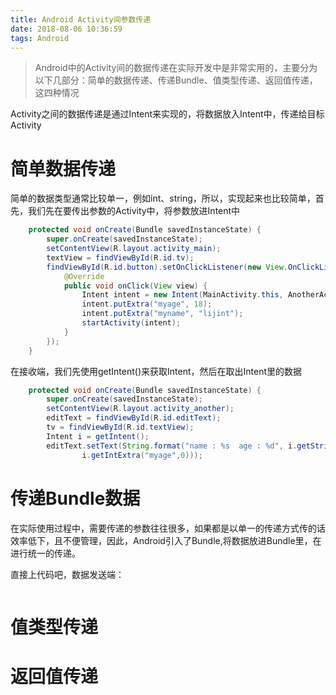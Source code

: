 ```yaml
---
title: Android Activity间参数传递
date: 2018-08-06 10:36:59
tags: Android
---
```


>Android中的Activity间的数据传递在实际开发中是非常实用的，主要分为以下几部分：简单的数据传递、传递Bundle、值类型传递、返回值传递，这四种情况
<!--more-->

Activity之间的数据传递是通过Intent来实现的，将数据放入Intent中，传递给目标Activity

# 简单数据传递
简单的数据类型通常比较单一，例如int、string，所以，实现起来也比较简单，首先，我们先在要传出参数的Activity中，将参数放进Intent中
```java
	protected void onCreate(Bundle savedInstanceState) {
	    super.onCreate(savedInstanceState);
	    setContentView(R.layout.activity_main);
	    textView = findViewById(R.id.tv);
	    findViewById(R.id.button).setOnClickListener(new View.OnClickListener() {
	        @Override
	        public void onClick(View view) {
	            Intent intent = new Intent(MainActivity.this, AnotherActivity.class);
	            intent.putExtra("myage", 18);
	            intent.putExtra("myname", "lijint");
	            startActivity(intent);
	        }
	    });
	}
```
在接收端，我们先使用getIntent()来获取Intent，然后在取出Intent里的数据
```java
	protected void onCreate(Bundle savedInstanceState) {
	    super.onCreate(savedInstanceState);
	    setContentView(R.layout.activity_another);
	    editText = findViewById(R.id.editText);
	    tv = findViewById(R.id.textView);
	    Intent i = getIntent();
	    editText.setText(String.format("name : %s  age : %d", i.getStringExtra("myname"),
	            i.getIntExtra("myage",0)));
```

# 传递Bundle数据
在实际使用过程中，需要传递的参数往往很多，如果都是以单一的传递方式传的话效率低下，且不便管理，因此，Android引入了Bundle,将数据放进Bundle里，在进行统一的传递。

直接上代码吧，数据发送端：
```java

```
# 值类型传递
# 返回值传递

